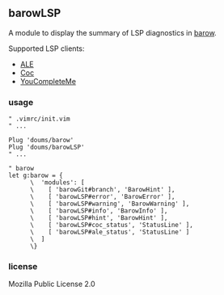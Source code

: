 ## barowLSP

A module to display the summary of LSP diagnostics in [barow](https://github.com/doums/barow).

Supported LSP clients:
- [ALE](https://github.com/dense-analysis/ale)
- [Coc](https://github.com/neoclide/coc.nvim)
- [YouCompleteMe](https://github.com/ycm-core/YouCompleteMe)

### usage

```
" .vimrc/init.vim
" ...

Plug 'doums/barow'
Plug 'doums/barowLSP'
" ...

" barow
let g:barow = {
      \  'modules': [
      \    [ 'barowGit#branch', 'BarowHint' ],
      \    [ 'barowLSP#error', 'BarowError' ],
      \    [ 'barowLSP#warning', 'BarowWarning' ],
      \    [ 'barowLSP#info', 'BarowInfo' ],
      \    [ 'barowLSP#hint', 'BarowHint' ],
      \    [ 'barowLSP#coc_status', 'StatusLine' ],
      \    [ 'barowLSP#ale_status', 'StatusLine' ]
      \  ]
      \}
```

### license
Mozilla Public License 2.0
